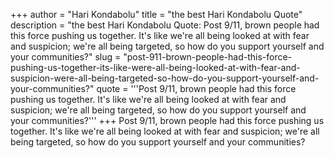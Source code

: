 +++
author = "Hari Kondabolu"
title = "the best Hari Kondabolu Quote"
description = "the best Hari Kondabolu Quote: Post 9/11, brown people had this force pushing us together. It's like we're all being looked at with fear and suspicion; we're all being targeted, so how do you support yourself and your communities?"
slug = "post-911-brown-people-had-this-force-pushing-us-together-its-like-were-all-being-looked-at-with-fear-and-suspicion-were-all-being-targeted-so-how-do-you-support-yourself-and-your-communities?"
quote = '''Post 9/11, brown people had this force pushing us together. It's like we're all being looked at with fear and suspicion; we're all being targeted, so how do you support yourself and your communities?'''
+++
Post 9/11, brown people had this force pushing us together. It's like we're all being looked at with fear and suspicion; we're all being targeted, so how do you support yourself and your communities?

